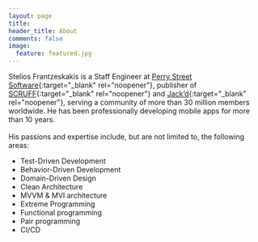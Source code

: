 ```yaml
---
layout: page
title: 
header_title: About
comments: false
image:
  feature: featured.jpg
---
```


Stelios Frantzeskakis is a Staff Engineer at [Perry Street Software](https://www.perrystreet.com/){:target="_blank" rel="noopener"}, publisher of [SCRUFF](https://www.scruff.com/){:target="_blank" rel="noopener"} and [Jack’d](https://www.jackd.com/){:target="_blank" rel="noopener"}, serving a community of more than 30 million members worldwide. He has been professionally developing mobile apps for more than 10 years.
<br/><br/>
His passions and expertise include, but are not limited to, the following areas:

- Test-Driven Development
- Behavior-Driven Development
- Domain-Driven Design
- Clean Architecture
- MVVM & MVI architecture
- Extreme Programming
- Functional programming
- Pair programming
- CI/CD
